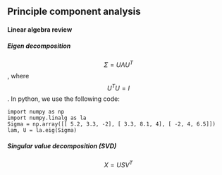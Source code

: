 ## Principle component analysis
#### Linear algebra review
##### Eigen decomposition
$$
\Sigma=U\Lambda U^T
$$, where 
$$
U^TU=I
$$.
In python, we use the following code: 

    import numpy as np 
    import numpy.linalg as la
    Sigma = np.array([[ 5.2, 3.3, -2], [ 3.3, 8.1, 4], [ -2, 4, 6.5]]) 
    lam, U = la.eig(Sigma)
##### Singular value decomposition (SVD)
$$
X=USV^T
$$
